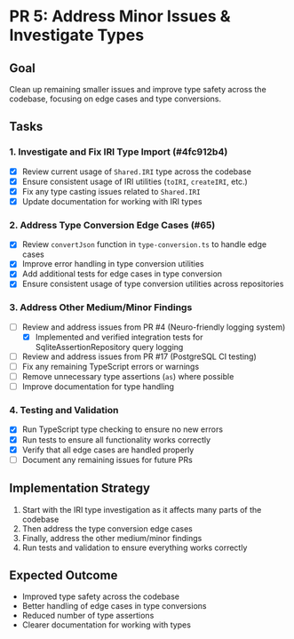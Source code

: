 # PR 5: Address Minor Issues & Investigate Types

## Goal
Clean up remaining smaller issues and improve type safety across the codebase, focusing on edge cases and type conversions.

## Tasks

### 1. Investigate and Fix IRI Type Import (#4fc912b4)
- [x] Review current usage of `Shared.IRI` type across the codebase
- [x] Ensure consistent usage of IRI utilities (`toIRI`, `createIRI`, etc.)
- [x] Fix any type casting issues related to `Shared.IRI`
- [x] Update documentation for working with IRI types

### 2. Address Type Conversion Edge Cases (#65)
- [x] Review `convertJson` function in `type-conversion.ts` to handle edge cases
- [x] Improve error handling in type conversion utilities
- [x] Add additional tests for edge cases in type conversion
- [x] Ensure consistent usage of type conversion utilities across repositories

### 3. Address Other Medium/Minor Findings
- [ ] Review and address issues from PR #4 (Neuro-friendly logging system)
  - [x] Implemented and verified integration tests for SqliteAssertionRepository query logging
- [ ] Review and address issues from PR #17 (PostgreSQL CI testing)
- [ ] Fix any remaining TypeScript errors or warnings
- [ ] Remove unnecessary type assertions (`as`) where possible
- [ ] Improve documentation for type handling

### 4. Testing and Validation
- [x] Run TypeScript type checking to ensure no new errors
- [x] Run tests to ensure all functionality works correctly
- [x] Verify that all edge cases are handled properly
- [ ] Document any remaining issues for future PRs

## Implementation Strategy
1. Start with the IRI type investigation as it affects many parts of the codebase
2. Then address the type conversion edge cases
3. Finally, address the other medium/minor findings
4. Run tests and validation to ensure everything works correctly

## Expected Outcome
- Improved type safety across the codebase
- Better handling of edge cases in type conversions
- Reduced number of type assertions
- Clearer documentation for working with types
